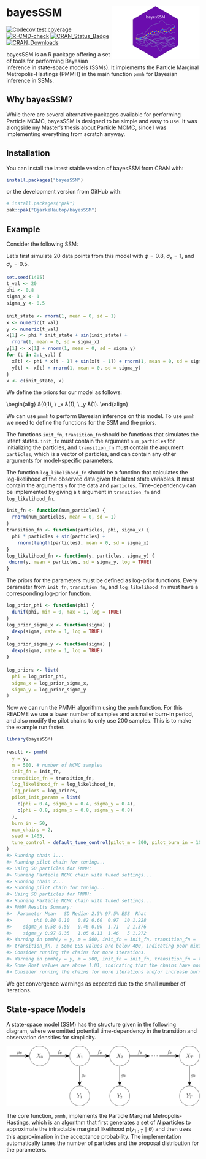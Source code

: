 
<!-- README.md is generated from README.Rmd. Please edit that file -->

# bayesSSM <img src="man/figures/logo.png" align="right" height="138" alt="" />

<!-- badges: start -->

[![Codecov test
coverage](https://codecov.io/gh/BjarkeHautop/bayesSSM/graph/badge.svg)](https://app.codecov.io/gh/BjarkeHautop/bayesSSM)
[![R-CMD-check](https://github.com/BjarkeHautop/bayesSSM/actions/workflows/R-CMD-check.yaml/badge.svg)](https://github.com/BjarkeHautop/bayesSSM/actions/workflows/R-CMD-check.yaml)
[![CRAN_Status_Badge](https://www.r-pkg.org/badges/version/bayesSSM)](https://cran.r-project.org/package=bayesSSM)
[![CRAN_Downloads](https://cranlogs.r-pkg.org/badges/bayesSSM)](https://cran.r-project.org/package=bayesSSM)
<!-- badges: end -->

bayesSSM is an R package offering a set of tools for performing Bayesian
inference in state-space models (SSMs). It implements the Particle
Marginal Metropolis-Hastings (PMMH) in the main function `pmmh` for
Bayesian inference in SSMs.

## Why bayesSSM?

While there are several alternative packages available for performing
Particle MCMC, bayesSSM is designed to be simple and easy to use. It was
alongside my Master’s thesis about Particle MCMC, since I was
implementing everything from scratch anyway.

## Installation

You can install the latest stable version of bayesSSM from CRAN with:

``` r
install.packages("bayesSSM")
```

or the development version from GitHub with:

``` r
# install.packages("pak")
pak::pak("BjarkeHautop/bayesSSM")
```

## Example

Consider the following SSM:

Let’s first simulate 20 data points from this model with $\phi = 0.8$,
$\sigma_x = 1$, and $\sigma_y = 0.5$.

``` r
set.seed(1405)
t_val <- 20
phi <- 0.8
sigma_x <- 1
sigma_y <- 0.5

init_state <- rnorm(1, mean = 0, sd = 1)
x <- numeric(t_val)
y <- numeric(t_val)
x[1] <- phi * init_state + sin(init_state) +
  rnorm(1, mean = 0, sd = sigma_x)
y[1] <- x[1] + rnorm(1, mean = 0, sd = sigma_y)
for (t in 2:t_val) {
  x[t] <- phi * x[t - 1] + sin(x[t - 1]) + rnorm(1, mean = 0, sd = sigma_x)
  y[t] <- x[t] + rnorm(1, mean = 0, sd = sigma_y)
}
x <- c(init_state, x)
```

We define the priors for our model as follows:

\begin{alig} &(0,1), \\ \_x &(1), \\ \_y &(1). \end{align}

We can use `pmmh` to perform Bayesian inference on this model. To use
`pmmh` we need to define the functions for the SSM and the priors.

The functions `init_fn`, `transition_fn` should be functions that
simulates the latent states. `init_fn` must contain the argument
`num_particles` for initializing the particles, and `transition_fn` must
contain the argument `particles`, which is a vector of particles, and
can contain any other arguments for model-specific parameters.

The function `log_likelihood_fn` should be a function that calculates
the log-likelihood of the observed data given the latent state
variables. It must contain the arguments `y` for the data and
`particles`. Time-dependency can be implemented by giving a `t` argument
in `transition_fn` and `log_likelihood_fn`.

``` r
init_fn <- function(num_particles) {
  rnorm(num_particles, mean = 0, sd = 1)
}
transition_fn <- function(particles, phi, sigma_x) {
  phi * particles + sin(particles) +
    rnorm(length(particles), mean = 0, sd = sigma_x)
}
log_likelihood_fn <- function(y, particles, sigma_y) {
 dnorm(y, mean = particles, sd = sigma_y, log = TRUE)
}
```

The priors for the parameters must be defined as log-prior functions.
Every parameter from `init_fn`, `transition_fn`, and `log_likelihood_fn`
must have a corresponding log-prior function.

``` r
log_prior_phi <- function(phi) {
  dunif(phi, min = 0, max = 1, log = TRUE)
}
log_prior_sigma_x <- function(sigma) {
  dexp(sigma, rate = 1, log = TRUE)
}
log_prior_sigma_y <- function(sigma) {
  dexp(sigma, rate = 1, log = TRUE)
}

log_priors <- list(
  phi = log_prior_phi,
  sigma_x = log_prior_sigma_x,
  sigma_y = log_prior_sigma_y
)
```

Now we can run the PMMH algorithm using the `pmmh` function. For this
README we use a lower number of samples and a smaller burn-in period,
and also modify the pilot chains to only use 200 samples. This is to
make the example run faster.

``` r
library(bayesSSM)

result <- pmmh(
  y = y,
  m = 500, # number of MCMC samples
  init_fn = init_fn,
  transition_fn = transition_fn,
  log_likelihood_fn = log_likelihood_fn,
  log_priors = log_priors,
  pilot_init_params = list(
    c(phi = 0.4, sigma_x = 0.4, sigma_y = 0.4),
    c(phi = 0.8, sigma_x = 0.8, sigma_y = 0.8)
  ),
  burn_in = 50,
  num_chains = 2,
  seed = 1405,
  tune_control = default_tune_control(pilot_m = 200, pilot_burn_in = 10)
)
#> Running chain 1...
#> Running pilot chain for tuning...
#> Using 50 particles for PMMH:
#> Running Particle MCMC chain with tuned settings...
#> Running chain 2...
#> Running pilot chain for tuning...
#> Using 50 particles for PMMH:
#> Running Particle MCMC chain with tuned settings...
#> PMMH Results Summary:
#>  Parameter Mean   SD Median 2.5% 97.5% ESS  Rhat
#>        phi 0.80 0.10   0.82 0.60  0.97  10 1.228
#>    sigma_x 0.58 0.50   0.46 0.00  1.71   2 1.376
#>    sigma_y 0.97 0.35   1.05 0.13  1.46   5 1.272
#> Warning in pmmh(y = y, m = 500, init_fn = init_fn, transition_fn =
#> transition_fn, : Some ESS values are below 400, indicating poor mixing.
#> Consider running the chains for more iterations.
#> Warning in pmmh(y = y, m = 500, init_fn = init_fn, transition_fn = transition_fn, : 
#> Some Rhat values are above 1.01, indicating that the chains have not converged. 
#> Consider running the chains for more iterations and/or increase burn_in.
```

We get convergence warnings as expected due to the small number of
iterations.

## State-space Models

A state-space model (SSM) has the structure given in the following
diagram, where we omitted potential time-dependency in the transition
and observation densities for simplicity.

![](man/figures/DAG_SSM.png)

The core function, `pmmh`, implements the Particle Marginal
Metropolis-Hastings, which is an algorithm that first generates a set of
$N$ particles to approximate the intractable marginal likelihood
$p(y_{1:T} \mid \theta)$ and then uses this approximation in the
acceptance probability. The implementation automatically tunes the
number of particles and the proposal distribution for the parameters.

